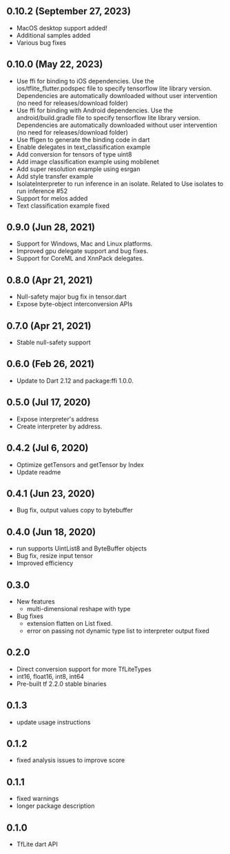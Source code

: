 ## 0.10.2 (September 27, 2023)
* MacOS desktop support added!
* Additional samples added
* Various bug fixes

## 0.10.0 (May 22, 2023)
* Use ffi for binding to iOS dependencies. Use the ios/tflite_flutter.podspec file to specify tensorflow lite library version. Dependencies are automatically downloaded without user intervention (no need for releases/download folder)
* Use ffi for binding with Android dependencies. Use the android/build.gradle file to specify tensorflow lite library version. Dependencies are automatically downloaded without user intervention (no need for releases/download folder)
* Use ffigen to generate the binding code in dart
* Enable delegates in text_classification example
* Add conversion for tensors of type uint8
* Add image classification example using mobilenet
* Add super resolution example using esrgan
* Add style transfer example
* IsolateInterpreter to run inference in an isolate. Related to Use isolates to run inference #52
* Support for melos added
* Text classification example fixed

## 0.9.0 (Jun 28, 2021)
* Support for Windows, Mac and Linux platforms.
* Improved gpu delegate support and bug fixes.
* Support for CoreML and XnnPack delegates.

## 0.8.0 (Apr 21, 2021)
* Null-safety major bug fix in tensor.dart
* Expose byte-object interconversion APIs

## 0.7.0 (Apr 21, 2021)
* Stable null-safety support

## 0.6.0 (Feb 26, 2021)
* Update to Dart 2.12 and package:ffi 1.0.0.

## 0.5.0 (Jul 17, 2020)
* Expose interpreter's address
* Create interpreter by address.

## 0.4.2 (Jul 6, 2020)
* Optimize getTensors and getTensor by Index
* Update readme

## 0.4.1 (Jun 23, 2020)
* Bug fix, output values copy to bytebuffer

## 0.4.0 (Jun 18, 2020)
* run supports UintList8 and ByteBuffer objects
* Bug fix, resize input tensor
* Improved efficiency

## 0.3.0
* New features
    * multi-dimensional reshape with type
* Bug fixes
    * extension flatten on List fixed.
    * error on passing not dynamic type list to interpreter output fixed

## 0.2.0
* Direct conversion support for more TfLiteTypes
* int16, float16, int8, int64
* Pre-built tf 2.2.0 stable binaries

## 0.1.3
* update usage instructions

## 0.1.2
* fixed analysis issues to improve score

## 0.1.1
* fixed warnings
* longer package description

## 0.1.0

* TfLite dart API
